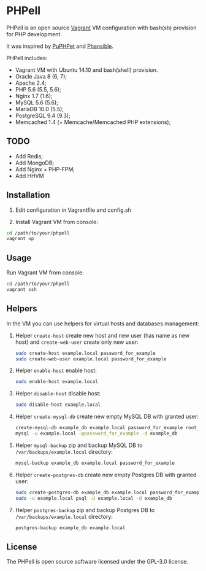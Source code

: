 PHPell
======

PHPell is an open source [Vagrant](https://www.vagrantup.com) VM configuration with bash(sh) provision for PHP development.

It was inspired by [PuPHPet](http://puphpet.com) and [Phansible](http://phansible.com).

PHPell includes:

* Vagrant VM with Ubuntu 14.10 and bash(shell) provision.
* Oracle Java 8 (6, 7);
* Apache 2.4;
* PHP 5.6 (5.5, 5.6);
* Nginx 1.7 (1.6);
* MySQL 5.6 (5.6);
* MariaDB 10.0 (5.5);
* PostgreSQL 9.4 (9.3);
* Memcached 1.4 (+ Memcache/Memcached PHP extensions);

TODO
----

* Add Redis;
* Add MongoDB;
* Add Nginx + PHP-FPM;
* Add HHVM

Installation
------------

1. Edit configuration in Vagrantfile and config.sh

2. Install Vagrant VM from console:

```bash
cd /path/to/your/phpell
vagrant up
```

Usage
-----

Run Vagrant VM from console:

```bash
cd /path/to/your/phpell
vagrant ssh
```

Helpers
-------

In the VM you can use helpers for virtual hosts and databases management:

1. Helper `create-host` create new host and new user (has name as new host) and `create-web-user` create only new user:
    
    ```bash
    sudo create-host example.local password_for_example
    sudo create-web-user example.local password_for_example
    ```

2. Helper `enable-host` enable host:

    ```bash
    sudo enable-host example.local
    ```

3. Helper `disable-host` disable host:

    ```bash
    sudo disable-host example.local
    ```

4. Helper `create-mysql-db` create new empty MySQL DB with granted user:

    ```bash
    create-mysql-db example_db example.local password_for_example root_password
    mysql -u example.local -ppassword_for_example -d example_db
    ```

5. Helper `mysql-backup` zip and backup MySQL DB to `/var/backups/example.local` directory:

    ```bash
    mysql-backup example_db example.local password_for_example
    ```

6. Helper `create-postgres-db` create new empty Postgres DB with granted user:

    ```bash
    sudo create-postgres-db example_db example.local password_for_example
    sudo -u example.local psql -U example.local -d example_db
    ```

7. Helper `postgres-backup` zip and backup Postgres DB to `/var/backups/example.local` directory:

    ```bash
    postgres-backup example_db example.local
    ```

License
-------

The PHPell is open source software licensed under the GPL-3.0 license.
